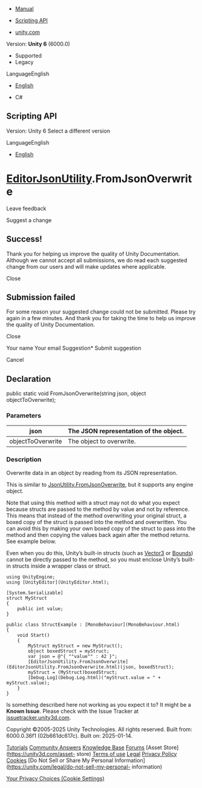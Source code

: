 [ ]()

  * [Manual](../Manual/index.html)
  * [Scripting API](../ScriptReference/index.html)

  * [unity.com](https://unity.com/)

Version: **Unity 6** (6000.0)

  * Supported
  * Legacy

LanguageEnglish

  * [English]()

  * C#

[ ](https://docs.unity3d.com)

## Scripting API

Version: Unity 6 Select a different version

LanguageEnglish

  * [English]()

#  [EditorJsonUtility](EditorJsonUtility.html).FromJsonOverwrite

Leave feedback

Suggest a change

## Success!

Thank you for helping us improve the quality of Unity Documentation. Although
we cannot accept all submissions, we do read each suggested change from our
users and will make updates where applicable.

Close

## Submission failed

For some reason your suggested change could not be submitted. Please <a>try
again</a> in a few minutes. And thank you for taking the time to help us
improve the quality of Unity Documentation.

Close

Your name Your email Suggestion* Submit suggestion

Cancel

[ ]()

## Declaration

public static void FromJsonOverwrite(string json, object objectToOverwrite);

### Parameters

json | The JSON representation of the object.  
---|---  
objectToOverwrite | The object to overwrite.  
  
### Description

Overwrite data in an object by reading from its JSON representation.

This is similar to
[JsonUtility.FromJsonOverwrite](JsonUtility.FromJsonOverwrite.html), but it
supports any engine object.  
  
Note that using this method with a struct may not do what you expect because
structs are passed to the method by value and not by reference. This means
that instead of the method overwriting your original struct, a boxed copy of
the struct is passed into the method and overwritten. You can avoid this by
making your own boxed copy of the struct to pass into the method and then
copying the values back again after the method returns. See example below.  
  
Even when you do this, Unity’s built-in structs (such as
[Vector3](Vector3.html) or [Bounds](Bounds.html)) cannot be directly passed to
the method, so you must enclose Unity’s built-in structs inside a wrapper
class or struct.

    
    
    using UnityEngine;
    using [UnityEditor](UnityEditor.html);  
      
    [System.Serializable]
    struct MyStruct
    {
        public int value;
    }  
      
    public class StructExample : [MonoBehaviour](MonoBehaviour.html)
    {
        void Start()
        {
            MyStruct myStruct = new MyStruct();
            object boxedStruct = myStruct;
            var json = @"{ ""value"" : 42 }";
            [EditorJsonUtility.FromJsonOverwrite](EditorJsonUtility.FromJsonOverwrite.html)(json, boxedStruct);
            myStruct = (MyStruct)boxedStruct;
            [Debug.Log](Debug.Log.html)("myStruct.value = " + myStruct.value);
        }
    }
    

Is something described here not working as you expect it to? It might be a
**Known Issue**. Please check with the Issue Tracker at
[issuetracker.unity3d.com](https://issuetracker.unity3d.com).

Copyright ©2005-2025 Unity Technologies. All rights reserved. Built from:
6000.0.36f1 (02b661dc617c). Built on: 2025-01-14.

[Tutorials](https://unity3d.com/learn) [Community
Answers](https://answers.unity3d.com) [Knowledge
Base](https://support.unity3d.com/hc/en-us)
[Forums](https://forum.unity3d.com) [Asset Store](https://unity3d.com/asset-
store) [Terms of use](https://docs.unity3d.com/Manual/TermsOfUse.html)
[Legal](https://unity.com/legal) [Privacy
Policy](https://unity.com/legal/privacy-policy)
[Cookies](https://unity.com/legal/cookie-policy) [Do Not Sell or Share My
Personal Information](https://unity.com/legal/do-not-sell-my-personal-
information)

[Your Privacy Choices (Cookie Settings)](javascript:void\(0\);)

